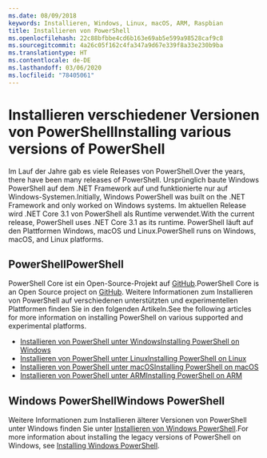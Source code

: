 ```yaml
---
ms.date: 08/09/2018
keywords: Installieren, Windows, Linux, macOS, ARM, Raspbian
title: Installieren von PowerShell
ms.openlocfilehash: 22c88bfbbe4cd6b163e69ab5e599a98528caf9c8
ms.sourcegitcommit: 4a26c05f162c4fa347a9d67e339f8a33e230b9ba
ms.translationtype: HT
ms.contentlocale: de-DE
ms.lasthandoff: 03/06/2020
ms.locfileid: "78405061"
---
```

# <a name="installing-various-versions-of-powershell"></a><span data-ttu-id="35996-103">Installieren verschiedener Versionen von PowerShell</span><span class="sxs-lookup"><span data-stu-id="35996-103">Installing various versions of PowerShell</span></span>

<span data-ttu-id="35996-104">Im Lauf der Jahre gab es viele Releases von PowerShell.</span><span class="sxs-lookup"><span data-stu-id="35996-104">Over the years, there have been many releases of PowerShell.</span></span> <span data-ttu-id="35996-105">Ursprünglich baute Windows PowerShell auf dem .NET Framework auf und funktionierte nur auf Windows-Systemen.</span><span class="sxs-lookup"><span data-stu-id="35996-105">Initially, Windows PowerShell was built on the .NET Framework and only worked on Windows systems.</span></span> <span data-ttu-id="35996-106">Im aktuellen Release wird .NET Core 3.1 von PowerShell als Runtime verwendet.</span><span class="sxs-lookup"><span data-stu-id="35996-106">With the current release, PowerShell uses .NET Core 3.1 as its runtime.</span></span> <span data-ttu-id="35996-107">PowerShell läuft auf den Plattformen Windows, macOS und Linux.</span><span class="sxs-lookup"><span data-stu-id="35996-107">PowerShell runs on Windows, macOS, and Linux platforms.</span></span>

## <a name="powershell"></a><span data-ttu-id="35996-108">PowerShell</span><span class="sxs-lookup"><span data-stu-id="35996-108">PowerShell</span></span>

<span data-ttu-id="35996-109">PowerShell Core ist ein Open-Source-Projekt auf [GitHub](https://github.com/powershell/powershell).</span><span class="sxs-lookup"><span data-stu-id="35996-109">PowerShell Core is an Open Source project on [GitHub](https://github.com/powershell/powershell).</span></span> <span data-ttu-id="35996-110">Weitere Informationen zum Installieren von PowerShell auf verschiedenen unterstützten und experimentellen Plattformen finden Sie in den folgenden Artikeln.</span><span class="sxs-lookup"><span data-stu-id="35996-110">See the following articles for more information on installing PowerShell on various supported and experimental platforms.</span></span>

- [<span data-ttu-id="35996-111">Installieren von PowerShell unter Windows</span><span class="sxs-lookup"><span data-stu-id="35996-111">Installing PowerShell on Windows</span></span>](Installing-PowerShell-Core-on-Windows.md)
- [<span data-ttu-id="35996-112">Installieren von PowerShell unter Linux</span><span class="sxs-lookup"><span data-stu-id="35996-112">Installing PowerShell on Linux</span></span>](Installing-PowerShell-Core-on-Linux.md)
- [<span data-ttu-id="35996-113">Installieren von PowerShell unter macOS</span><span class="sxs-lookup"><span data-stu-id="35996-113">Installing PowerShell on macOS</span></span>](Installing-PowerShell-Core-on-macOS.md)
- [<span data-ttu-id="35996-114">Installieren von PowerShell unter ARM</span><span class="sxs-lookup"><span data-stu-id="35996-114">Installing PowerShell on ARM</span></span>](PowerShell-Core-on-ARM.md)

## <a name="windows-powershell"></a><span data-ttu-id="35996-115">Windows PowerShell</span><span class="sxs-lookup"><span data-stu-id="35996-115">Windows PowerShell</span></span>

<span data-ttu-id="35996-116">Weitere Informationen zum Installieren älterer Versionen von PowerShell unter Windows finden Sie unter [Installieren von Windows PowerShell](installing-windows-powershell.md).</span><span class="sxs-lookup"><span data-stu-id="35996-116">For more information about installing the legacy versions of PowerShell on Windows, see [Installing Windows PowerShell](installing-windows-powershell.md).</span></span>
